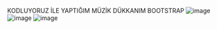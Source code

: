KODLUYORUZ İLE YAPTIĞIM MÜZİK DÜKKANIM BOOTSTRAP ![image](https://user-images.githubusercontent.com/84055496/229395225-4728f897-7026-4d77-be92-de86fb2d73b9.png)
![image](https://user-images.githubusercontent.com/84055496/229395282-16902252-8ca8-40f5-87cf-3edec577ef2f.png)
![image](https://user-images.githubusercontent.com/84055496/229395359-68f52aca-bc51-4a8f-9495-5a4f13f272c6.png)

